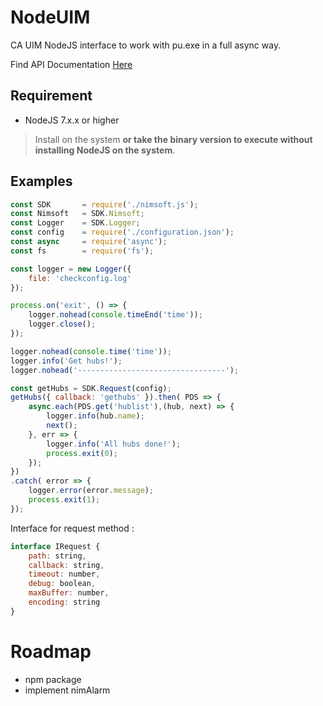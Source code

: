 # NodeUIM
CA UIM NodeJS interface to work with pu.exe in a full async way.

Find API Documentation [Here](https://github.com/fraxken/NodeUIM/wiki)

## Requirement 

- NodeJS 7.x.x or higher

> Install on the system **or take the binary version to execute without installing NodeJS on the system**. 

## Examples 

```js
const SDK       = require('./nimsoft.js');
const Nimsoft   = SDK.Nimsoft;
const Logger    = SDK.Logger;
const config    = require('./configuration.json');
const async     = require('async');
const fs        = require('fs');

const logger = new Logger({
    file: 'checkconfig.log'
});

process.on('exit', () => {
    logger.nohead(console.timeEnd('time'));
    logger.close();
});

logger.nohead(console.time('time'));
logger.info('Get hubs!');
logger.nohead('---------------------------------');

const getHubs = SDK.Request(config);
getHubs({ callback: 'gethubs' }).then( PDS => {
    async.each(PDS.get('hublist'),(hub, next) => {
        logger.info(hub.name);
        next();
    }, err => {
        logger.info('All hubs done!');
        process.exit(0);
    });
})
.catch( error => {
    logger.error(error.message);
    process.exit(1);
});
```

Interface for request method : 

```js
interface IRequest {
    path: string,
    callback: string,
    timeout: number,
    debug: boolean,
    maxBuffer: number,
    encoding: string
}
```

# Roadmap 

- npm package
- implement nimAlarm
